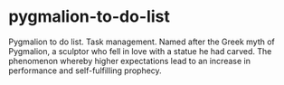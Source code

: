 # pygmalion-to-do-list
Pygmalion to do list. Task management. Named after the Greek myth of Pygmalion, a sculptor who fell in love with a statue he had carved. The phenomenon whereby higher expectations lead to an increase in performance and self-fulfilling prophecy.
